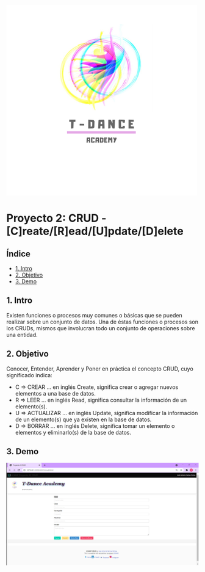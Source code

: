 ![imagen](./images/T-DanceAcademy.png)

# Proyecto 2: CRUD - [C]reate/[R]ead/[U]pdate/[D]elete

## **Índice**

* [1. Intro](#1-intro)
* [2. Objetivo](#2-objetivo)
* [3. Demo](#3-demo)

## 1. Intro

Existen funciones o procesos muy comunes o básicas que se pueden realizar sobre un conjunto de datos.
Una de éstas funciones o procesos son los CRUDs, mismos que involucran todo un conjunto de operaciones
sobre una entidad.


## 2. Objetivo

Conocer, Entender, Aprender y Poner en práctica el concepto CRUD, cuyo significado indica:
- C => CREAR ... en inglés Create, significa crear o agregar nuevos elementos a una base de datos.
- R => LEER ... en inglés Read, significa consultar la información de un elemento(s).
- U => ACTUALIZAR ... en inglés Update, significa modificar la información de un elemento(s) que ya existen en la base de datos.
- D => BORRAR ... en inglés Delete, significa tomar un elemento o elementos y eliminarlo(s) de la base de datos.

## 3. Demo

![imagen](./images/crud_jaso.png)